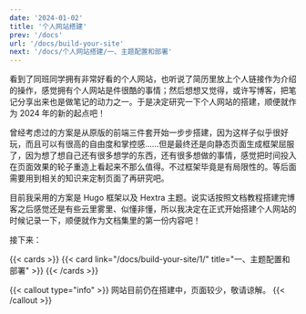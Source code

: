 ```yaml
---
date: '2024-01-02'
title: '个人网站搭建'
prev: '/docs'
url: '/docs/build-your-site'
next: '/docs/个人网站搭建/一、主题配置和部署'
---
```


看到了同班同学拥有非常好看的个人网站，也听说了简历里放上个人链接作为介绍的操作，感觉拥有个人网站是件很酷的事情；然后想想又觉得，或许写博客，把笔记分享出来也是做笔记的动力之一。于是决定研究一下个人网站的搭建，顺便就作为 2024 年的新的起点吧！

曾经考虑过的方案是从原版的前端三件套开始一步步搭建，因为这样子似乎很好玩，而且可以有很高的自由度和掌控感……但是最终还是向静态页面生成框架屈服了，因为想了想自己还有很多想学的东西，还有很多想做的事情，感觉把时间投入在页面效果的轮子重造上看起来不那么值得。不过框架毕竟是有局限性的。等后面需要用到相关的知识来定制页面了再研究吧。

目前我采用的方案是 Hugo 框架以及 Hextra 主题。说实话按照文档教程搭建完博客之后感觉还是有些云里雾里、似懂非懂，所以我决定在正式开始搭建个人网站的时候记录一下，顺便就作为文档集里的第一份内容吧！

接下来：

{{< cards >}}
  {{< card link="/docs/build-your-site/1/" title="一、主题配置和部署" >}}
{{< /cards >}}

{{< callout type="info" >}}
网站目前仍在搭建中，页面较少，敬请谅解。
{{< /callout >}}